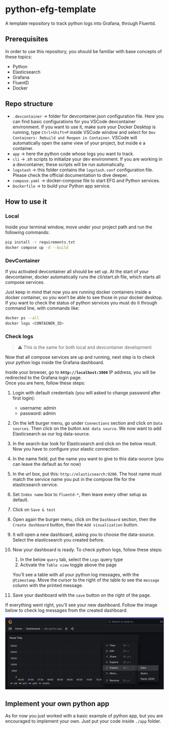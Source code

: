 # python-efg-template
A template repository to track python logs into Grafana, through Fluentd.

## Prerequisites

In order to use this repository, you should be familiar with base concepts of these topics:

- Python
- Elasticsearch
- Grafana
- FluentD
- Docker

## Repo structure

- `.devcontainer` → folder for devcontainer.json configuration file. Here you can find basic configurations for you VSCode devcontainer environment. If you want to use it, make sure your Docker Desktop is running, type `Ctrl+Shift+P` inside VSCode window and select for `Dev Containers: Rebuild and Reopen in Container`. VSCode will automatically open the same view of your project, but inside e a container.
- `app` → here the python code whose logs you want to track.
- `cli` → .sh scripts to initialize your dev environment. If you are working in a devcontainer, these scripts will be run automatically.
- `logstash` → this folder contains the `logstash.conf` configuration file. Please check the official documentation to dive deeper.
- `compose.yaml` → docker-compose file to start EFG and Python services.
- `Dockerfile` → to build your Python app service.

## How to use it

### Local

Inside your terminal window, move under your project path and run the following commands:

```bash
pip install -r requirements.txt
docker compose up -d --build
```

### DevContainer

If you activated devcontainer all should be set up. At the start of your devcontainer, docker automatically runs the cli/start.sh file, which starts all compose services.

Just keep in mind that now you are running docker containers inside a docker container, so you won’t be able to see those in your docker desktop. If you want to check the status of python services you must do it through command line, with commands like:

```bash
docker ps --all
docker logs <CONTAINER_ID>
```

### Check logs

> ⚠️ This is the same for both local and devcontainer development

Now that all compose services are up and running, next step is to check your python logs inside the Grafana dashboard.

Inside your browser, go to **`http://localhost:3000`** IP address, you will be redirected to the Grafana login page.<br>
Once you are here, follow these steps:

1. Login with default credentials (you will asked to change password after first login):
    - username: admin
    - password: admin
2. On the left burger menu, go under `Connections` section and click on `Data sources`. Then click on the button `Add data source`. We now want to add Elasticsearch as our log data-source.
3. In the search-bar look for Elasticsearch and click on the below result. Now you have to configure your elastic connection.
4. In the name field, put the name you want to give to this data-source (you can leave the default as for now)
5. In the url box, put this: `http://elasticsearch:9200`. The host name must match the service name you put in the compose file for the elasticsearch service.
6. Set `Index name` box to `fluentd-*`, then leave every other setup as default.
7. Click on `Save & test`
8. Open again the burger menu, click on the `Dashboard` section, then the `Create dashboard` button, then the `Add visualization` button.
9. It will open a new dashboard, asking you to choose the data-source. Select the elasticsearch you created before.
10. Now your dashboard is ready. To check python logs, follow these steps:
    1. In the below `query` tab, select the `Logs` query type
    2. Activate the `Table view` toggle above the page

    You'll see a table with all your python log messages, with the `@timestamp`. Move the cursor to the right of the table to see the `message` column with the printed message.
11. Save your dashboard with the `save` button on the right of the page.

If everything went right, you'll see your new dashboard. Follow the image below to check log messages from the created dashboard.

![alt text](images/Dashboard%20data.png)

## Implement your own python app

As for now you just worked with a basic example of python app, but you are encouraged to implement your own. Just put your code inside `./app` folder.
